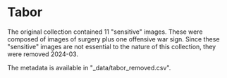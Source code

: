 # Tabor

The original collection contained 11 "sensitive" images.
These were composed of images of surgery plus one offensive war sign.
Since these "sensitive" images are not essential to the nature of this collection, they were removed 2024-03.

The metadata is available in "_data/tabor_removed.csv".
